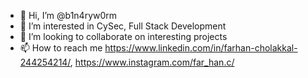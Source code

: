 - 👋 Hi, I’m @b1n4ryw0rm
- 👀 I’m interested in CySec, Full Stack Development
- 💞️ I’m looking to collaborate on interesting projects
- 📫 How to reach me https://www.linkedin.com/in/farhan-cholakkal-244254214/, https://www.instagram.com/far_han.c/

<!---
b1n4ryw0rm/b1n4ryw0rm is a ✨ special ✨ repository because its `README.md` (this file) appears on your GitHub profile.
You can click the Preview link to take a look at your changes.
--->
